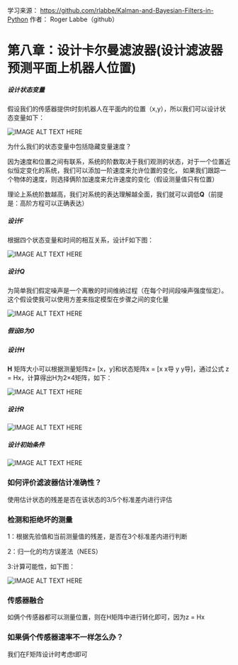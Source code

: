 学习来源：
https://github.com/rlabbe/Kalman-and-Bayesian-Filters-in-Python
作者：
Roger Labbe（github）


# 第八章：设计卡尔曼滤波器(设计滤波器预测平面上机器人位置)

##### 设计状态变量

假设我们的传感器提供t时刻机器人在平面内的位置（x,y），所以我们可以设计状态变量如下：

![IMAGE ALT TEXT HERE](https://github.com/xdwgood/Navigation-and-control/blob/xdwgood-patch-1/127.png)

为什么我们的状态变量中包括隐藏变量速度？

因为速度和位置之间有联系，系统的阶数取决于我们观测的状态，对于一个位置近似恒定变化的系统，我们可以添加一阶速度来允许位置的变化，
如果我们跟踪一个物体的速度，则选择俩阶加速度来允许速度的变化（假设测量值只有位置）

理论上系统阶数越高，我们对系统的表达理解越全面，我们就可以调低**Q**（前提是：高阶方程可以正确表达）

##### 设计F

根据四个状态变量和时间的相互关系，设计F如下图：

![IMAGE ALT TEXT HERE](https://github.com/xdwgood/Navigation-and-control/blob/xdwgood-patch-1/128.png)

##### 设计Q

为简单我们假定噪声是一个离散的时间维纳过程（在每个时间段噪声强度恒定）。 这个假设使我可以使用方差来指定模型在步骤之间的变化量

![IMAGE ALT TEXT HERE](https://github.com/xdwgood/Navigation-and-control/blob/xdwgood-patch-1/129.png)

##### 假设B为0

##### 设计H

**H** 矩阵大小可以根据测量矩阵z= [x，y]和状态矩阵x = [x x导 y y导]，通过公式 z = Hx，计算得出H为2×4矩阵，如下：

![IMAGE ALT TEXT HERE](https://github.com/xdwgood/Navigation-and-control/blob/xdwgood-patch-1/130.png)

##### 设计R

![IMAGE ALT TEXT HERE](https://github.com/xdwgood/Navigation-and-control/blob/xdwgood-patch-1/131.png)

##### 设计初始条件

![IMAGE ALT TEXT HERE](https://github.com/xdwgood/Navigation-and-control/blob/xdwgood-patch-1/132.png)

### 如何评价滤波器估计准确性？

使用估计状态的残差是否在该状态的3/5个标准差内进行评估

### 检测和拒绝坏的测量

1：根据先验值和当前测量值的残差，是否在3个标准差内进行判断

2：归一化的均方误差法（NEES）

3:计算可能性，如下图：

![IMAGE ALT TEXT HERE](https://github.com/xdwgood/Navigation-and-control/blob/xdwgood-patch-1/133.png)

### 传感器融合

如俩个传感器都可以测量位置，则在H矩阵中进行转化即可，因为z = Hx

### 如果俩个传感器速率不一样怎么办？

我们在F矩阵设计时考虑t即可